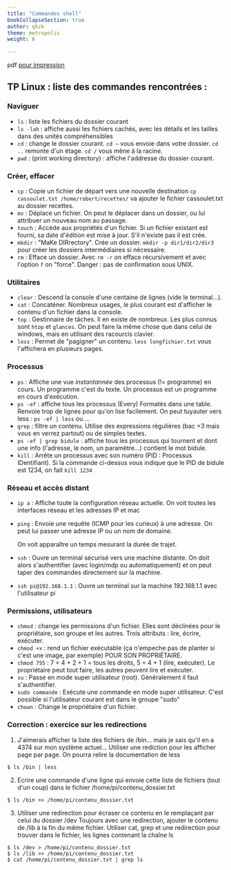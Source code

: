 ```yaml
---
title: "Commandes shell"
bookCollapseSection: true
author: qkzk
theme: metropolis
weight: 6

---
```


pdf [pour impression](/uploads/docsnsi/architecture/linux/correction_linux_debian_intro.pdf)

## TP Linux : liste des commandes rencontrées :


### Naviguer
* `ls` : liste les fichiers du dossier courant
* `ls -lah` : affiche aussi les fichiers cachés, avec les détails et les tailles dans des unités compréhensibles
* `cd` : change le dossier courant. `cd ~` vous envoie dans votre dossier. `cd ..` remonte d'un étage. `cd /` vous mène à la racine.
* `pwd` : (print working directory) : affiche l'addresse du dossier courant.

### Créer, effacer
* `cp` : Copie un fichier de départ vers une nouvelle destination `cp cassoulet.txt /home/robert/recettes/` va ajouter le fichier cassoulet.txt au dossier recettes.
* `mv` : Déplace un fichier. On peut le déplacer dans un dossier, ou lui attribuer un nouveau nom au passage.
* `touch` : Accède aux propriétés d'un fichier. Si un fichier existant est fourni, sa date d'édition est mise à jour. S'il n'existe pas il est crée.
* `mkdir` : "MaKe DIRrectory". Crée un dossier. `mkdir -p dir1/dir2/dir3` pour créer les dossiers intermédiaires si nécessaire.
* `rm` : Efface un dossier. Avec `rm -r` on efface récursivement et avec l'option `f` on "force". Danger : pas de confirmation sous UNIX.

### Utilitaires
* `clear` : Descend la console d'une centaine de lignes (vide le terminal...).
* `cat` : Concaténer. Nombreux usages, le plus courant est d'afficher le contenu d'un fichier dans la console.
* `top` : Gestinnaire de tâches. Il en existe de nombreux. Les plus connus sont `htop` et `glances`. On peut faire la même chose que dans celui de windows, mais en utilisant des racourcis clavier.
* `less` : Permet de "pagigner" un contenu. `less longfichier.txt` vous l'affichera en plusieurs pages.

### Processus
* `ps` : Affiche une vue _instantannée_ des processus (!= programme) en cours. Un programme c'est du texte. Un processus est un programme en cours d'exécution.
* `ps -ef` : affiche tous les processus (Every) Formatés dans une table. Renvoie trop de lignes pour qu'on lise facilement. On peut tuyauter vers less : `ps -ef | less` ou ...
* `grep` : filtre un contenu. Utilise des expressions régulières (bac +3 mais vous en verrez partout) ou de simples textes.
* `ps -ef | grep bidule` : affiche tous les processus qui tournent et dont une info (l'adresse, le nom, un paramètre...) contient le mot bidule.
* `kill` : Arrête un processus avec son numéro (PID : Processus IDentifiant). Si la commande ci-dessus vous indique que le PID de bidule est 1234, on fait `kill 1234`


### Réseau et accès distant
* `ip a` : Affiche toute la configuration réseau actuelle. On voit toutes les interfaces réseau et les adresses IP et mac
* `ping` : Envoie une requête (ICMP pour les curieux) à une adresse. On peut lui passer une adresse IP ou un nom de domaine.

    On voit apparaître un temps mesurant la durée de trajet.
* `ssh` : Ouvre un terminal sécurisé vers une machine distante. On doit alors s'authentifier (avec login/mdp ou automatiquement) et on peut taper des commandes directement sur la machine.
* `ssh pi@192.168.1.1` : Ouvre un terminal sur la machine 192.168.1.1 avec l'utilisateur pi

### Permissions, utilisateurs
* `chmod` : change les permissions d'un fichier. Elles sont déclinées pour le propriétaire, son groupe et les autres. Trois attributs : lire, écrire, exécuter.
* `chmod +x` : rend un fichier exécutable (ça n'empeche pas de planter si c'est une image, par exemple) POUR SON PROPRIÉTAIRE.
* `chmod 755` : 7 = 4 + 2 + 1 = tous les droits, 5 = 4 + 1 (lire, exécuter). Le propriétaire peut tout faire, les autres peuvent lire et exécuter.
* `su` : Passe en mode super utilisateur (root). Généralement il faut s'authentifier.
* `sudo commande` : Exécute une commande en mode super utilisateur. C'est possible si l'utilisateur courant est dans le groupe "sudo"
* `chown` : Change le propriétaire d'un fichier.


### Correction : exercice sur les redirections

1. J'aimerais afficher la liste des fichiers de /bin... mais je sais qu'il en a 4374 sur mon système actuel... Utiliser une rediction pour les afficher page par page. On pourra relire la documentation de less

~~~shell
$ ls /bin | less
~~~
2. Ecrire une commande d'une ligne qui envoie cette liste de fichiers (tout d'un coup) dans le fichier /home/pi/contenu_dossier.txt

~~~shell
$ ls /bin >> /home/pi/contenu_dossier.txt
~~~
3. Utiliser une redirection pour écraser ce contenu en le remplaçant par celui du dossier /dev
Toujours avec une redirection, ajouter le contenu de /lib à la fin du même fichier.
Utiliser cat, grep et une redirection pour trouver dans le fichier, les lignes contenant la chaîne ls

~~~shell
$ ls /dev > /home/pi/contenu_dossier.txt
$ ls /lib >> /home/pi/contenu_dossier.txt
$ cat /home/pi/contenu_dossier.txt | grep ls
~~~
